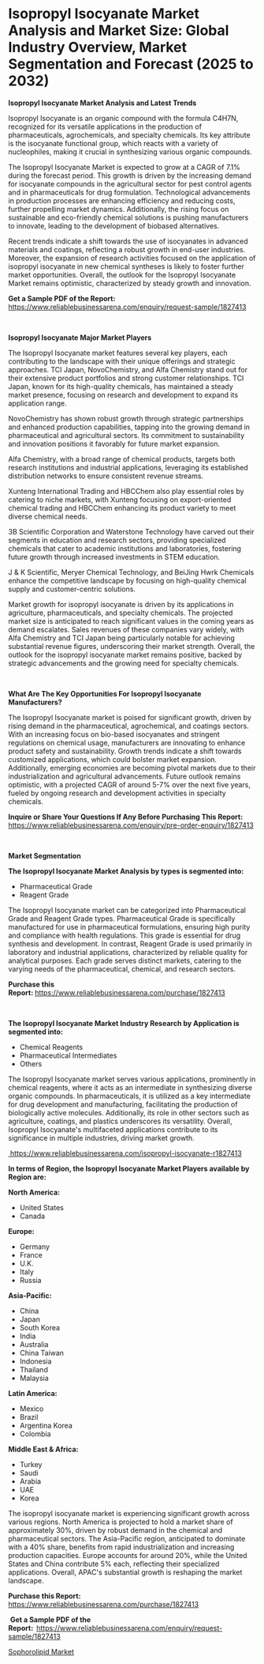 <p><h1>Isopropyl Isocyanate Market Analysis and Market Size: Global Industry Overview, Market Segmentation and Forecast (2025 to 2032)</h1></p><p><strong>Isopropyl Isocyanate Market Analysis and Latest Trends</strong></p>
<p><p>Isopropyl Isocyanate is an organic compound with the formula C4H7N, recognized for its versatile applications in the production of pharmaceuticals, agrochemicals, and specialty chemicals. Its key attribute is the isocyanate functional group, which reacts with a variety of nucleophiles, making it crucial in synthesizing various organic compounds.</p><p>The Isopropyl Isocyanate Market is expected to grow at a CAGR of 7.1% during the forecast period. This growth is driven by the increasing demand for isocyanate compounds in the agricultural sector for pest control agents and in pharmaceuticals for drug formulation. Technological advancements in production processes are enhancing efficiency and reducing costs, further propelling market dynamics. Additionally, the rising focus on sustainable and eco-friendly chemical solutions is pushing manufacturers to innovate, leading to the development of biobased alternatives.</p><p>Recent trends indicate a shift towards the use of isocyanates in advanced materials and coatings, reflecting a robust growth in end-user industries. Moreover, the expansion of research activities focused on the application of isopropyl isocyanate in new chemical syntheses is likely to foster further market opportunities. Overall, the outlook for the Isopropyl Isocyanate Market remains optimistic, characterized by steady growth and innovation.</p></p>
<p><strong>Get a Sample PDF of the Report:&nbsp;</strong> <a href="https://www.reliablebusinessarena.com/enquiry/request-sample/1827413?utm_campaign=2930&utm_medium=2&utm_source=Github&utm_content=ia&utm_term=02042025&utm_id=isopropyl-isocyanate">https://www.reliablebusinessarena.com/enquiry/request-sample/1827413</a></p>
<p>&nbsp;</p>
<p><strong>Isopropyl Isocyanate Major Market Players</strong></p>
<p><p>The Isopropyl Isocyanate market features several key players, each contributing to the landscape with their unique offerings and strategic approaches. TCI Japan, NovoChemistry, and Alfa Chemistry stand out for their extensive product portfolios and strong customer relationships. TCI Japan, known for its high-quality chemicals, has maintained a steady market presence, focusing on research and development to expand its application range.</p><p>NovoChemistry has shown robust growth through strategic partnerships and enhanced production capabilities, tapping into the growing demand in pharmaceutical and agricultural sectors. Its commitment to sustainability and innovation positions it favorably for future market expansion.</p><p>Alfa Chemistry, with a broad range of chemical products, targets both research institutions and industrial applications, leveraging its established distribution networks to ensure consistent revenue streams.</p><p>Xunteng International Trading and HBCChem also play essential roles by catering to niche markets, with Xunteng focusing on export-oriented chemical trading and HBCChem enhancing its product variety to meet diverse chemical needs.</p><p>3B Scientific Corporation and Waterstone Technology have carved out their segments in education and research sectors, providing specialized chemicals that cater to academic institutions and laboratories, fostering future growth through increased investments in STEM education.</p><p>J & K Scientific, Meryer Chemical Technology, and BeiJing Hwrk Chemicals enhance the competitive landscape by focusing on high-quality chemical supply and customer-centric solutions.</p><p>Market growth for isopropyl isocyanate is driven by its applications in agriculture, pharmaceuticals, and specialty chemicals. The projected market size is anticipated to reach significant values in the coming years as demand escalates. Sales revenues of these companies vary widely, with Alfa Chemistry and TCI Japan being particularly notable for achieving substantial revenue figures, underscoring their market strength. Overall, the outlook for the isopropyl isocyanate market remains positive, backed by strategic advancements and the growing need for specialty chemicals.</p></p>
<p>&nbsp;</p>
<p><strong>What Are The Key Opportunities For Isopropyl Isocyanate Manufacturers?</strong></p>
<p><p>The Isopropyl Isocyanate market is poised for significant growth, driven by rising demand in the pharmaceutical, agrochemical, and coatings sectors. With an increasing focus on bio-based isocyanates and stringent regulations on chemical usage, manufacturers are innovating to enhance product safety and sustainability. Growth trends indicate a shift towards customized applications, which could bolster market expansion. Additionally, emerging economies are becoming pivotal markets due to their industrialization and agricultural advancements. Future outlook remains optimistic, with a projected CAGR of around 5-7% over the next five years, fueled by ongoing research and development activities in specialty chemicals.</p></p>
<p><strong>Inquire or Share Your Questions If Any Before Purchasing This Report:</strong> <a href="https://www.reliablebusinessarena.com/enquiry/pre-order-enquiry/1827413?utm_campaign=2930&utm_medium=2&utm_source=Github&utm_content=ia&utm_term=02042025&utm_id=isopropyl-isocyanate">https://www.reliablebusinessarena.com/enquiry/pre-order-enquiry/1827413</a></p>
<p>&nbsp;</p>
<p><strong>Market Segmentation</strong></p>
<p><strong>The Isopropyl Isocyanate Market Analysis by types is segmented into:</strong></p>
<p><ul><li>Pharmaceutical Grade</li><li>Reagent Grade</li></ul></p>
<p><p>The Isopropyl Isocyanate market can be categorized into Pharmaceutical Grade and Reagent Grade types. Pharmaceutical Grade is specifically manufactured for use in pharmaceutical formulations, ensuring high purity and compliance with health regulations. This grade is essential for drug synthesis and development. In contrast, Reagent Grade is used primarily in laboratory and industrial applications, characterized by reliable quality for analytical purposes. Each grade serves distinct markets, catering to the varying needs of the pharmaceutical, chemical, and research sectors.</p></p>
<p><strong>Purchase this Report:&nbsp;</strong><a href="https://www.reliablebusinessarena.com/purchase/1827413?utm_campaign=2930&utm_medium=2&utm_source=Github&utm_content=ia&utm_term=02042025&utm_id=isopropyl-isocyanate">https://www.reliablebusinessarena.com/purchase/1827413</a></p>
<p>&nbsp;</p>
<p><strong>The Isopropyl Isocyanate Market Industry Research by Application is segmented into:</strong></p>
<p><ul><li>Chemical Reagents</li><li>Pharmaceutical Intermediates</li><li>Others</li></ul></p>
<p><p>The Isopropyl Isocyanate market serves various applications, prominently in chemical reagents, where it acts as an intermediate in synthesizing diverse organic compounds. In pharmaceuticals, it is utilized as a key intermediate for drug development and manufacturing, facilitating the production of biologically active molecules. Additionally, its role in other sectors such as agriculture, coatings, and plastics underscores its versatility. Overall, Isopropyl Isocyanate's multifaceted applications contribute to its significance in multiple industries, driving market growth.</p></p>
<p><a href="https://www.reliablebusinessarena.com/isopropyl-isocyanate-r1827413?utm_campaign=2930&utm_medium=2&utm_source=Github&utm_content=ia&utm_term=02042025&utm_id=isopropyl-isocyanate">&nbsp;https://www.reliablebusinessarena.com/isopropyl-isocyanate-r1827413</a></p>
<p><strong>In terms of Region, the Isopropyl Isocyanate Market Players available by Region are:</strong></p>
<p>
    <p> <strong> North America: </strong>
        <ul>
            <li>United States</li>
            <li>Canada</li>
        </ul>
        </p> 
    <p> <strong> Europe: </strong>
        <ul>
            <li>Germany</li>
            <li>France</li>
            <li>U.K.</li>
            <li>Italy</li>
            <li>Russia</li>
        </ul>
        </p> 
    <p> <strong> Asia-Pacific: </strong>
        <ul>
            <li>China</li>
            <li>Japan</li>
            <li>South Korea</li>
            <li>India</li>
            <li>Australia</li>
            <li>China Taiwan</li>
            <li>Indonesia</li>
            <li>Thailand</li>
            <li>Malaysia</li>
        </ul>
        </p> 
    <p> <strong> Latin America: </strong>
        <ul>
            <li>Mexico</li>
            <li>Brazil</li>
            <li>Argentina Korea</li>
            <li>Colombia</li>
        </ul>
        </p> 
    <p> <strong> Middle East & Africa: </strong>
        <ul>
            <li>Turkey</li>
            <li>Saudi</li>
            <li>Arabia</li>
            <li>UAE</li>
            <li>Korea</li>
        </ul>
    </p>
    </p>
<p><p>The isopropyl isocyanate market is experiencing significant growth across various regions. North America is projected to hold a market share of approximately 30%, driven by robust demand in the chemical and pharmaceutical sectors. The Asia-Pacific region, anticipated to dominate with a 40% share, benefits from rapid industrialization and increasing production capacities. Europe accounts for around 20%, while the United States and China contribute 5% each, reflecting their specialized applications. Overall, APAC's substantial growth is reshaping the market landscape.</p></p>
<p><strong>Purchase this Report: </strong><a href="https://www.reliablebusinessarena.com/purchase/1827413?utm_campaign=2930&utm_medium=2&utm_source=Github&utm_content=ia&utm_term=02042025&utm_id=isopropyl-isocyanate">https://www.reliablebusinessarena.com/purchase/1827413</a></p>
<p>&nbsp;<strong>Get a Sample PDF of the Report:&nbsp;&nbsp;</strong><a href="https://www.reliablebusinessarena.com/enquiry/request-sample/1827413?utm_campaign=2930&utm_medium=2&utm_source=Github&utm_content=ia&utm_term=02042025&utm_id=isopropyl-isocyanate">https://www.reliablebusinessarena.com/enquiry/request-sample/1827413</a></p>
<p><strong></strong></p>
<p><p><a href="https://github.com/danikabiele541/Market-Research-Report-List-1/blob/main/sophorolipid-market.md?utm_campaign=2930&utm_medium=2&utm_source=Github&utm_content=ia&utm_term=02042025&utm_id=isopropyl-isocyanate">Sophorolipid Market</a></p></p>